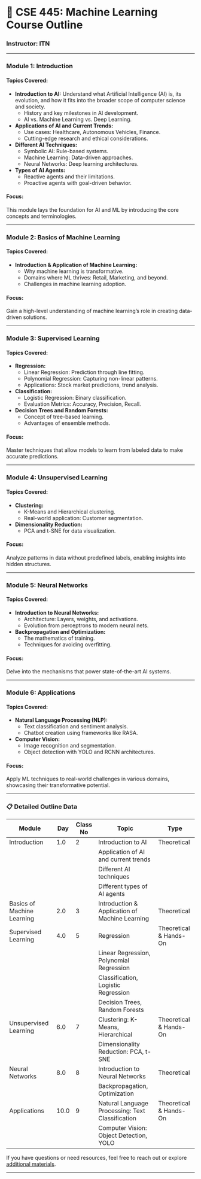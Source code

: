 # 📖 CSE 445: Machine Learning Course Outline
### Instructor: ITN

---

### Module 1: Introduction

#### Topics Covered:
- **Introduction to AI:** Understand what Artificial Intelligence (AI) is, its evolution, and how it fits into the broader scope of computer science and society.
  - History and key milestones in AI development.
  - AI vs. Machine Learning vs. Deep Learning.
- **Applications of AI and Current Trends:**
  - Use cases: Healthcare, Autonomous Vehicles, Finance.
  - Cutting-edge research and ethical considerations.
- **Different AI Techniques:**
  - Symbolic AI: Rule-based systems.
  - Machine Learning: Data-driven approaches.
  - Neural Networks: Deep learning architectures.
- **Types of AI Agents:**
  - Reactive agents and their limitations.
  - Proactive agents with goal-driven behavior.

#### Focus:
This module lays the foundation for AI and ML by introducing the core concepts and terminologies.

---

### Module 2: Basics of Machine Learning

#### Topics Covered:
- **Introduction & Application of Machine Learning:**
  - Why machine learning is transformative.
  - Domains where ML thrives: Retail, Marketing, and beyond.
  - Challenges in machine learning adoption.

#### Focus:
Gain a high-level understanding of machine learning’s role in creating data-driven solutions.

---

### Module 3: Supervised Learning

#### Topics Covered:
- **Regression:**
  - Linear Regression: Prediction through line fitting.
  - Polynomial Regression: Capturing non-linear patterns.
  - Applications: Stock market predictions, trend analysis.
- **Classification:**
  - Logistic Regression: Binary classification.
  - Evaluation Metrics: Accuracy, Precision, Recall.
- **Decision Trees and Random Forests:**
  - Concept of tree-based learning.
  - Advantages of ensemble methods.

#### Focus:
Master techniques that allow models to learn from labeled data to make accurate predictions.

---

### Module 4: Unsupervised Learning

#### Topics Covered:
- **Clustering:**
  - K-Means and Hierarchical clustering.
  - Real-world application: Customer segmentation.
- **Dimensionality Reduction:**
  - PCA and t-SNE for data visualization.

#### Focus:
Analyze patterns in data without predefined labels, enabling insights into hidden structures.

---

### Module 5: Neural Networks

#### Topics Covered:
- **Introduction to Neural Networks:**
  - Architecture: Layers, weights, and activations.
  - Evolution from perceptrons to modern neural nets.
- **Backpropagation and Optimization:**
  - The mathematics of training.
  - Techniques for avoiding overfitting.

#### Focus:
Delve into the mechanisms that power state-of-the-art AI systems.

---

### Module 6: Applications

#### Topics Covered:
- **Natural Language Processing (NLP):**
  - Text classification and sentiment analysis.
  - Chatbot creation using frameworks like RASA.
- **Computer Vision:**
  - Image recognition and segmentation.
  - Object detection with YOLO and RCNN architectures.

#### Focus:
Apply ML techniques to real-world challenges in various domains, showcasing their transformative potential.

---

### 📋 Detailed Outline Data

| Module                                  | Day   | Class No | Topic                                                                      | Type                           |
|-----------------------------------------|-------|----------|---------------------------------------------------------------------------|--------------------------------|
| Introduction                            | 1.0   | 2        | Introduction to AI                                                        | Theoretical                   |
|                                         |       |          | Application of AI and current trends                                      |                                |
|                                         |       |          | Different AI techniques                                                   |                                |
|                                         |       |          | Different types of AI agents                                              |                                |
| Basics of Machine Learning              | 2.0   | 3        | Introduction & Application of Machine Learning                            | Theoretical                   |
| Supervised Learning                     | 4.0   | 5        | Regression                                                                | Theoretical & Hands-On        |
|                                         |       |          | Linear Regression, Polynomial Regression                                  |                                |
|                                         |       |          | Classification, Logistic Regression                                       |                                |
|                                         |       |          | Decision Trees, Random Forests                                            |                                |
| Unsupervised Learning                   | 6.0   | 7        | Clustering: K-Means, Hierarchical                                         | Theoretical & Hands-On        |
|                                         |       |          | Dimensionality Reduction: PCA, t-SNE                                      |                                |
| Neural Networks                         | 8.0   | 8        | Introduction to Neural Networks                                           | Theoretical                   |
|                                         |       |          | Backpropagation, Optimization                                             |                                |
| Applications                            | 10.0  | 9        | Natural Language Processing: Text Classification                          | Theoretical & Hands-On        |
|                                         |       |          | Computer Vision: Object Detection, YOLO                                   |                                |

If you have questions or need resources, feel free to reach out or explore [additional materials](https://github.com/rajin-khan/).

---

</div>

